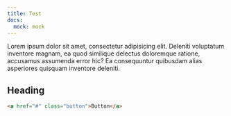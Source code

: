 ```yaml
---
title: Test
docs:
  mock: mock
---
```


Lorem ipsum dolor sit amet, consectetur adipisicing elit. Deleniti voluptatum inventore magnam, ea quod similique delectus doloremque ratione, accusamus assumenda error hic? Ea consequuntur quibusdam alias asperiores quisquam inventore deleniti.

## Heading

```html
<a href="#" class="button">Button</a>
```
